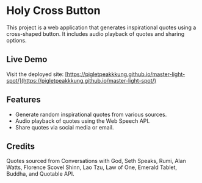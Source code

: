 # Holy Cross Button

This project is a web application that generates inspirational quotes using a cross-shaped button. It includes audio playback of quotes and sharing options.

## Live Demo
Visit the deployed site: [https://pigletpeakkkung.github.io/master-light-spot/](https://pigletpeakkkung.github.io/master-light-spot/)

## Features
- Generate random inspirational quotes from various sources.
- Audio playback of quotes using the Web Speech API.
- Share quotes via social media or email.

## Credits
Quotes sourced from Conversations with God, Seth Speaks, Rumi, Alan Watts, Florence Scovel Shinn, Lao Tzu, Law of One, Emerald Tablet, Buddha, and Quotable API.
